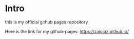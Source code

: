 # Intro

this is my official github pages repository

Here is the link for my github-pages: https://zaigiaz.github.io/



